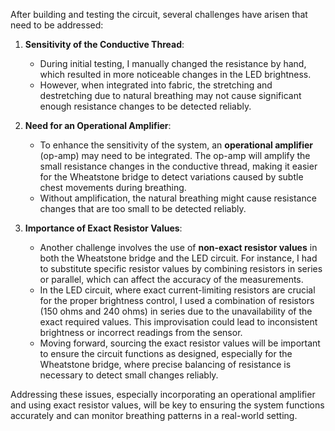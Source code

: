 
After building and testing the circuit, several challenges have arisen that need to be addressed:

1. **Sensitivity of the Conductive Thread**:
    
    - During initial testing, I manually changed the resistance by hand, which resulted in more noticeable changes in the LED brightness.
    - However, when integrated into fabric, the stretching and destretching due to natural breathing may not cause significant enough resistance changes to be detected reliably.
2. **Need for an Operational Amplifier**:
    
    - To enhance the sensitivity of the system, an **operational amplifier** (op-amp) may need to be integrated. The op-amp will amplify the small resistance changes in the conductive thread, making it easier for the Wheatstone bridge to detect variations caused by subtle chest movements during breathing.
    - Without amplification, the natural breathing might cause resistance changes that are too small to be detected reliably.
3. **Importance of Exact Resistor Values**:
    
    - Another challenge involves the use of **non-exact resistor values** in both the Wheatstone bridge and the LED circuit. For instance, I had to substitute specific resistor values by combining resistors in series or parallel, which can affect the accuracy of the measurements.
    - In the LED circuit, where exact current-limiting resistors are crucial for the proper brightness control, I used a combination of resistors (150 ohms and 240 ohms) in series due to the unavailability of the exact required values. This improvisation could lead to inconsistent brightness or incorrect readings from the sensor.
    - Moving forward, sourcing the exact resistor values will be important to ensure the circuit functions as designed, especially for the Wheatstone bridge, where precise balancing of resistance is necessary to detect small changes reliably.

Addressing these issues, especially incorporating an operational amplifier and using exact resistor values, will be key to ensuring the system functions accurately and can monitor breathing patterns in a real-world setting.